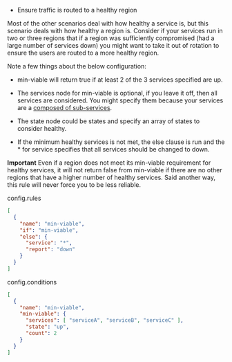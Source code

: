 * Ensure traffic is routed to a healthy region

Most of the other scenarios deal with how healthy a service is, but this scenario deals with how healthy a region is. Consider if your services run in two or three regions that if a region was sufficiently compromised (had a large number of services down) you might want to take it out of rotation to ensure the users are routed to a more healthy region.

Note a few things about the below configuration:

* min-viable will return true if at least 2 of the 3 services specified are up.

* The services node for min-viable is optional, if you leave it off, then all services are considered. You might specify them because your services are a [composed of sub-services](/docs/dependencies.md#scope-of-a-service).

* The state node could be states and specify an array of states to consider healthy.

* If the minimum healthy services is not met, the else clause is run and the * for service specifies that all services should be changed to down.

**Important** Even if a region does not meet its min-viable requirement for healthy services, it will not return false from min-viable if there are no other regions that have a higher number of healthy services. Said another way, this rule will never force you to be less reliable.

config.rules

```json
[
  {
    "name": "min-viable",
    "if": "min-viable",
    "else": {
      "service": "*",
      "report": "down"
    }
  }
]
```

config.conditions

```json
[
  {
    "name": "min-viable",
    "min-viable": {
      "services": [ "serviceA", "serviceB", "serviceC" ],
      "state": "up",
      "count": 2
    }
  }
]
```
